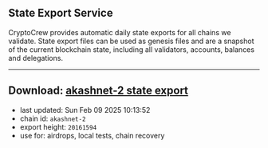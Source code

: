 ## State Export Service
CryptoCrew provides automatic daily state exports for all chains we validate. State export files can be used as genesis files and are a snapshot of the current blockchain state, including all validators, accounts, balances and delegations.

---
**Download: [akashnet-2 state export](https://dl-eu2.ccvalidators.com/SERVICE/akash/akashnet-2_export_20161594.json)**
---

- last updated: Sun Feb 09 2025 10:13:52
- chain id: `akashnet-2`
- export height: `20161594`
- use for: airdrops, local tests, chain recovery
